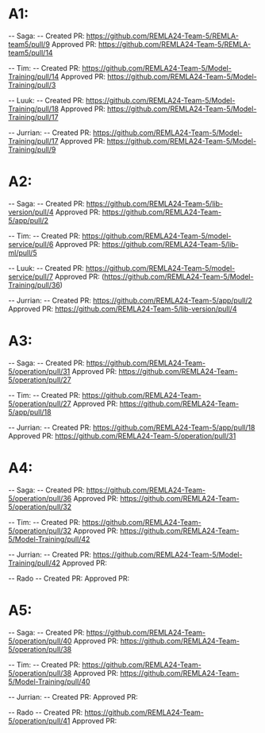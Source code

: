 # A1:
-- Saga: --
Created PR: https://github.com/REMLA24-Team-5/REMLA-team5/pull/9
Approved PR: https://github.com/REMLA24-Team-5/REMLA-team5/pull/14

-- Tim: --
Created PR: https://github.com/REMLA24-Team-5/Model-Training/pull/14
Approved PR: https://github.com/REMLA24-Team-5/Model-Training/pull/3

-- Luuk: --
Created PR: https://github.com/REMLA24-Team-5/Model-Training/pull/18
Approved PR: https://github.com/REMLA24-Team-5/Model-Training/pull/17

-- Jurrian: --
Created PR: https://github.com/REMLA24-Team-5/Model-Training/pull/17
Approved PR: https://github.com/REMLA24-Team-5/Model-Training/pull/9


# A2:
-- Saga: --
Created PR: https://github.com/REMLA24-Team-5/lib-version/pull/4
Approved PR: https://github.com/REMLA24-Team-5/app/pull/2

-- Tim: --
Created PR: https://github.com/REMLA24-Team-5/model-service/pull/6
Approved PR: https://github.com/REMLA24-Team-5/lib-ml/pull/5

-- Luuk: --
Created PR: https://github.com/REMLA24-Team-5/model-service/pull/7
Approved PR: (https://github.com/REMLA24-Team-5/Model-Training/pull/36)

-- Jurrian: --
Created PR: https://github.com/REMLA24-Team-5/app/pull/2
Approved PR: https://github.com/REMLA24-Team-5/lib-version/pull/4

# A3:
-- Saga: --
Created PR: https://github.com/REMLA24-Team-5/operation/pull/31
Approved PR: https://github.com/REMLA24-Team-5/operation/pull/27

-- Tim: --
Created PR: https://github.com/REMLA24-Team-5/operation/pull/27
Approved PR: https://github.com/REMLA24-Team-5/app/pull/18

-- Jurrian: --
Created PR: https://github.com/REMLA24-Team-5/app/pull/18
Approved PR: https://github.com/REMLA24-Team-5/operation/pull/31

# A4:
-- Saga: --
Created PR: https://github.com/REMLA24-Team-5/operation/pull/36
Approved PR: https://github.com/REMLA24-Team-5/operation/pull/32

-- Tim: --
Created PR: https://github.com/REMLA24-Team-5/operation/pull/32
Approved PR: https://github.com/REMLA24-Team-5/Model-Training/pull/42

-- Jurrian: --
Created PR: https://github.com/REMLA24-Team-5/Model-Training/pull/42
Approved PR:

-- Rado --
Created PR:
Approved PR:

# A5:
-- Saga: --
Created PR: https://github.com/REMLA24-Team-5/operation/pull/40
Approved PR: https://github.com/REMLA24-Team-5/operation/pull/38

-- Tim: --
Created PR: https://github.com/REMLA24-Team-5/operation/pull/38
Approved PR: https://github.com/REMLA24-Team-5/Model-Training/pull/40

-- Jurrian: --
Created PR:
Approved PR:

-- Rado --
Created PR: https://github.com/REMLA24-Team-5/operation/pull/41
Approved PR:
